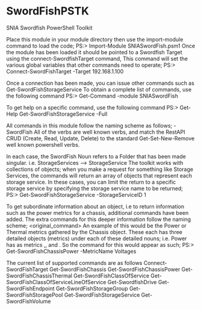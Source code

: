 # SwordFishPSTK
SNIA Swordfish PowerShell Toolkit

Place this module in your module directory then use the import-module command to load the code;
PS:> Import-Module SNIASwordFish.psm1
Once the module has been loaded it should be pointed to a Swordfish Target using the connect-SwordfishTarget command, This command will set the various global variables that other commands need to operate;
PS:> Connect-SwordFishTarget -Target 192.168.1.100

Once a connection has been made, you can issue other commands such as Get-SwordFishStorageService
To obtain a complete list of commands, use the following command
PS:> Get-Command -module SNIASwordFish

To get help on a specific command, use the following command
PS:> Get-Help Get-SwordFishStorageService -Full

All commands in this module follow the naming scheme as follows;
<Verb>-SwordFish<Noun>
All of the verbs are well known verbs, and match the RestAPI CRUD (Create, Read, Update, Delete) to the standard Get-Set-New-Remove well known powershell verbs. 
  
In each case, the SwordFish Noun refers to a Folder that has been made singular. i.e. StorageServices --> StorageService
The toolkit works with collections of objects; when you make a request for something like Storage Services, the commands will return an array of objects that represent each storage service. In these cases, you can limit the return to a specific storage service by specifying the storage service name to be returned;
PS:> Get-SwordFishStorageService -StorageServiceID 1

To get subordinate information about an object, i.e to return information such as the power metrics for a chassis, additional commands have been added. The extra commands for this deeper information follow the naming scheme;
<original_command><DetailNoun>
An example of this would be the Power or Thermal metrics gathered by the Chassis object. These each has three detailed objects (metrics) under each of these detailed nouns; i.e. Power has as metrics <PowerControl>,<PowerSupplies>, and <Voltages>. So the command for this would appear as such;
PS:> Get-SwordFishChassisPower -MetricName Voltages
  
The current list of supported commands are as follows
  Connect-SwordFishTarget
  Get-SwordFishChassis
  Get-SwordFishChassisPower
  Get-SwordFishChassisThermal
  Get-SwordFishClassOfService
  Get-SwordFishClassOfServiceLineOfService
  Get-SwordfishDrive
  Get-SwordFishEndpoint
  Get-SwordFishStorageGroup
  Get-SwordFishStoragePool
  Get-SwordFishStorageService
  Get-SwordFishVolume
